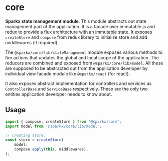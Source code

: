 core
====
**Sparkx state management module**. This module abstracts out state management part
of the application. It is a facade over immutable js and redux to provide a flux
architecture with an immutable state. It exposes `createStore` and `compose` from
redux library to initialize store and add middlewares (if required).

The `@sparkx/core/lib/stateManagement` module exposes various methods to fire actions
that updates the global and local scope of the application. The reducers are combined
and exposed from `@sparkx/core/lib/model`. All these are supposed to be abstracted out
from the application developer by individual view facade module like `@sparkx/react`
(for react).

It also exposes abstract implementation for controllers and services as `ControllerBase`
and `ServiceBase` respectively. These are the only two entities application developer
needs to know about.

## Usage
```typescript
import { compose, createStore } from '@sparkx/core';
import model from '@sparkx/core/lib/model';

// Creating store.
const store = createStore(
    model,
    compose.apply(this, middlewares),
);
```
